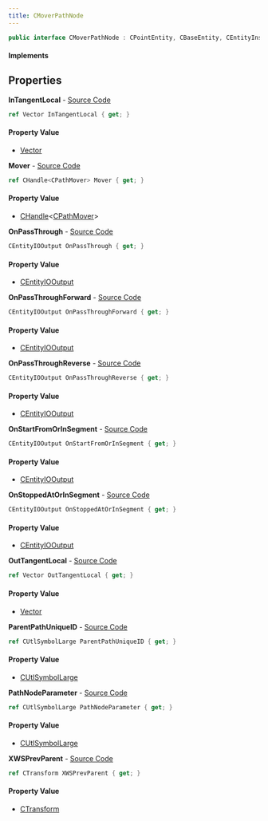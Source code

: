 ```yaml
---
title: CMoverPathNode
---
```


```csharp
public interface CMoverPathNode : CPointEntity, CBaseEntity, CEntityInstance, ISchemaClass<CEntityInstance>, ISchemaClass<CBaseEntity>, ISchemaClass<CPointEntity>, ISchemaClass<CMoverPathNode>, ISchemaField, ISchemaClass, INativeHandle
```

#### Implements

## Properties

**InTangentLocal** - [Source Code](https://github.com/swiftly-solution/swiftlys2/blob/master/managed/src/SwiftlyS2.Generated/Schemas/Interfaces/CMoverPathNode.cs#L16)

```csharp
ref Vector InTangentLocal { get; }
```

#### Property Value

- [Vector](/docs/api/shared/natives/vector)

**Mover** - [Source Code](https://github.com/swiftly-solution/swiftlys2/blob/master/managed/src/SwiftlyS2.Generated/Schemas/Interfaces/CMoverPathNode.cs#L34)

```csharp
ref CHandle<CPathMover> Mover { get; }
```

#### Property Value

- [CHandle](/docs/api/shared/natives/chandle-1)<[CPathMover](/docs/api/shared/schemadefinitions/cpathmover)>

**OnPassThrough** - [Source Code](https://github.com/swiftly-solution/swiftlys2/blob/master/managed/src/SwiftlyS2.Generated/Schemas/Interfaces/CMoverPathNode.cs#L28)

```csharp
CEntityIOOutput OnPassThrough { get; }
```

#### Property Value

- [CEntityIOOutput](/docs/api/shared/schemadefinitions/centityiooutput)

**OnPassThroughForward** - [Source Code](https://github.com/swiftly-solution/swiftlys2/blob/master/managed/src/SwiftlyS2.Generated/Schemas/Interfaces/CMoverPathNode.cs#L30)

```csharp
CEntityIOOutput OnPassThroughForward { get; }
```

#### Property Value

- [CEntityIOOutput](/docs/api/shared/schemadefinitions/centityiooutput)

**OnPassThroughReverse** - [Source Code](https://github.com/swiftly-solution/swiftlys2/blob/master/managed/src/SwiftlyS2.Generated/Schemas/Interfaces/CMoverPathNode.cs#L32)

```csharp
CEntityIOOutput OnPassThroughReverse { get; }
```

#### Property Value

- [CEntityIOOutput](/docs/api/shared/schemadefinitions/centityiooutput)

**OnStartFromOrInSegment** - [Source Code](https://github.com/swiftly-solution/swiftlys2/blob/master/managed/src/SwiftlyS2.Generated/Schemas/Interfaces/CMoverPathNode.cs#L24)

```csharp
CEntityIOOutput OnStartFromOrInSegment { get; }
```

#### Property Value

- [CEntityIOOutput](/docs/api/shared/schemadefinitions/centityiooutput)

**OnStoppedAtOrInSegment** - [Source Code](https://github.com/swiftly-solution/swiftlys2/blob/master/managed/src/SwiftlyS2.Generated/Schemas/Interfaces/CMoverPathNode.cs#L26)

```csharp
CEntityIOOutput OnStoppedAtOrInSegment { get; }
```

#### Property Value

- [CEntityIOOutput](/docs/api/shared/schemadefinitions/centityiooutput)

**OutTangentLocal** - [Source Code](https://github.com/swiftly-solution/swiftlys2/blob/master/managed/src/SwiftlyS2.Generated/Schemas/Interfaces/CMoverPathNode.cs#L18)

```csharp
ref Vector OutTangentLocal { get; }
```

#### Property Value

- [Vector](/docs/api/shared/natives/vector)

**ParentPathUniqueID** - [Source Code](https://github.com/swiftly-solution/swiftlys2/blob/master/managed/src/SwiftlyS2.Generated/Schemas/Interfaces/CMoverPathNode.cs#L20)

```csharp
ref CUtlSymbolLarge ParentPathUniqueID { get; }
```

#### Property Value

- [CUtlSymbolLarge](/docs/api/shared/natives/cutlsymbollarge)

**PathNodeParameter** - [Source Code](https://github.com/swiftly-solution/swiftlys2/blob/master/managed/src/SwiftlyS2.Generated/Schemas/Interfaces/CMoverPathNode.cs#L22)

```csharp
ref CUtlSymbolLarge PathNodeParameter { get; }
```

#### Property Value

- [CUtlSymbolLarge](/docs/api/shared/natives/cutlsymbollarge)

**XWSPrevParent** - [Source Code](https://github.com/swiftly-solution/swiftlys2/blob/master/managed/src/SwiftlyS2.Generated/Schemas/Interfaces/CMoverPathNode.cs#L36)

```csharp
ref CTransform XWSPrevParent { get; }
```

#### Property Value

- [CTransform](/docs/api/shared/natives/ctransform)

